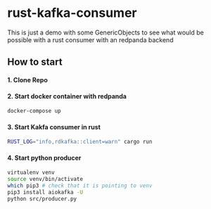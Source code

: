 # rust-kafka-consumer

This is just a demo with some GenericObjects to see what would be possible with a rust consumer with an redpanda backend

## How to start
#### 1. Clone Repo
#### 2. Start docker container with redpanda
```sh
docker-compose up
```
#### 3. Start Kakfa consumer in rust
```sh
RUST_LOG="info,rdkafka::client=warn" cargo run
```

#### 4. Start python producer
```sh
virtualenv venv 
source venv/bin/activate
which pip3 # check that it is pointing to venv
pip3 install aiokafka -U
python src/producer.py
```
